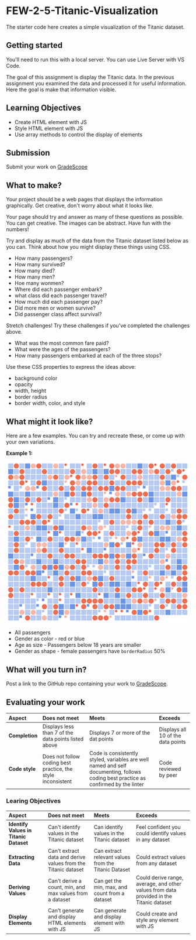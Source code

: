 # FEW-2-5-Titanic-Visualization

The starter code here creates a simple visualization of the Titanic dataset. 

## Getting started

You'll need to run this with a local server. You can use Live Server with VS Code. 

The goal of this assignment is display the Titanic data. In the previous assignment you examined the data and processed it for useful information. Here the goal is make that information visible. 

## Learning Objectives

- Create HTML element with JS
- Style HTML element with JS
- Use array methods to control the display of elements

## Submission

Submit your work on [GradeScope](https://www.gradescope.com/courses/218919)

## What to make? 

Your project should be a web pages that displays the information graphically. Get creative, don't worry about what it looks like. 

Your page should try and answer as many of these questions as possible. You can get creative. The images can be abstract. Have fun with the numbers!

Try and display as much of the data from the Titanic dataset listed below as you can. Think about how you might display these things using CSS.

- How many passengers? 
- How many survived? 
- How many died? 
- How many men? 
- Hoe many wonmen?
- Where did each passenger embark? 
- what class did each passenger travel? 
- How much did each passenger pay? 
- Did more men or women survive?
- Did passenger class affect survival?

Stretch challenges! Try these challenges if you've completed the challenges above. 

- What was the most common fare paid? 
- What were the ages of the passengers? 
- How many passengers embarked at each of the three stops? 

Use these CSS properties to express the ideas above: 

- background color
- opacity
- width, height
- border radius
- border width, color, and style

## What might it look like? 

Here are a few examples. You can try and recreate these, or come up with your own variations.

**Example 1:** 

![Example 1](Titanic-Sex-Survived-age.png)

- All passengers 
- Gender as color - red or blue
- Age as size - Passengers below 18 years are smaller
- Gender as shape - female passengers have `borderRadius` 50%

## What will you turn in?

Post a link to the GitHub repo containing your work to [GradeScope](https://www.gradescope.com/courses/218919). 

## Evaluating your work

| Aspect | Does not meet | Meets | Exceeds |
|:-------|:--------------|:------|:--------|
| **Completion** | Displays less than 7 of the data points listed above | Displays 7 or more of the dat points | Displays all 10 of the data points |
| **Code style** | Does not follow coding best practice, the style inconsistent | Code is consistently styled, variables are well named and self documenting, follows coding best practice as confirmed by the linter | Code reviewed by peer |

### Learing Objectives 

| Aspect | Does not meet | Meets | Exceeds |
|:-------|:--------------|:------|:--------|
| **Identify Values in Titanic Dataset** | Can't identify values in the Titanic dataset | Can identify values in the Titanic dataset | Feel confident you could identify values in any dataset |
| **Extracting Data** | Can't extract data and derive values from the Titanic dataset | Can extract relevant values from the Titanic Dataset | Could extract values from any dataset |
| **Deriving Values** | Can't derive a count, min, and max values from a dataset| Can get the min, max, and count from a dataset | Could derive range, average, and other values from data provided in the Titanic dataset |
| **Display Elements** | Can't generate and display HTML elements with JS| Can generate and display element with JS | Could create and style any element with JS |
